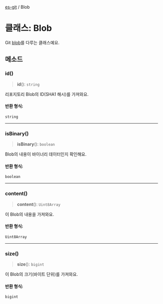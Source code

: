 [es-git](../globals.md) / Blob

# 클래스: Blob

Git [blob][1]를 다루는 클래스예요.

[1]: http://git-scm.com/book/en/Git-Internals-Git-Objects

## 메소드

### id()

> **id**(): `string`

리포지토리 Blob의 ID(SHA1 해시)를 가져와요.

#### 반환 형식:

`string`

***

### isBinary()

> **isBinary**(): `boolean`

Blob의 내용이 바이너리 데이터인지 확인해요.

#### 반환 형식:

`boolean`

***

### content()

> **content**(): `Uint8Array`

이 Blob의 내용을 가져와요.

#### 반환 형식:

`Uint8Array`

***

### size()

> **size**(): `bigint`

이 Blob의 크기(바이트 단위)를 가져와요.

#### 반환 형식:

`bigint`
